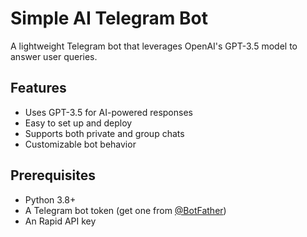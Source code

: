 # Simple AI Telegram Bot

A lightweight Telegram bot that leverages OpenAI's GPT-3.5 model to answer user queries.

## Features

- Uses GPT-3.5 for AI-powered responses  
- Easy to set up and deploy  
- Supports both private and group chats  
- Customizable bot behavior  

## Prerequisites

- Python 3.8+  
- A Telegram bot token (get one from [@BotFather](https://t.me/BotFather))  
- An Rapid API key  